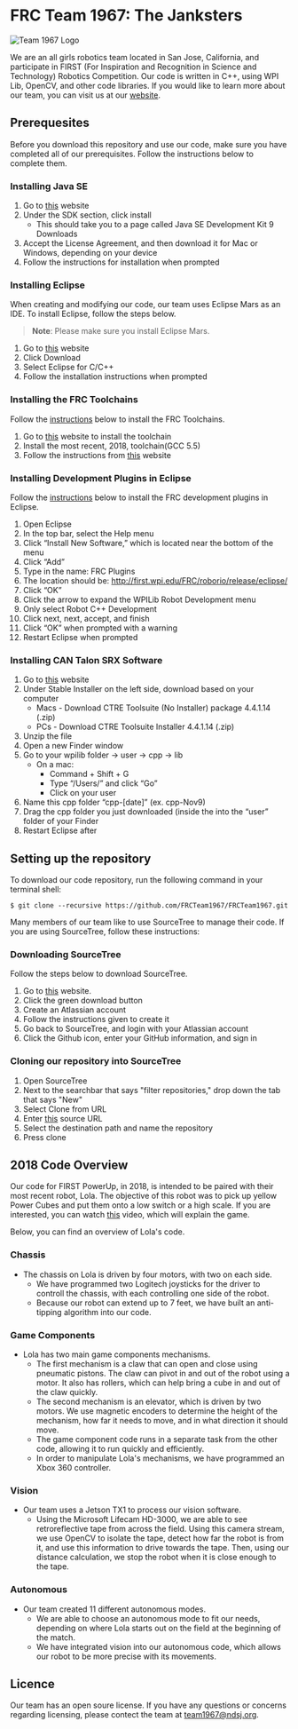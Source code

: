 # FRC Team 1967: The Janksters

![Team 1967 Logo](http://t1967.ndsj.org/wp-content/uploads/2015/06/Copy-of-DowntownSJ_Panorama.png "Team 1967 Logo")

We are an all girls robotics team located in San Jose, California, and participate in FIRST (For Inspiration and Recognition in Science and Technology) Robotics Competition. Our code is written in C++, using WPI Lib, OpenCV, and other code libraries. If you would like to learn more about our team, you can visit us at our [website](http://team1967.ndsj.org).

## Prerequesites

Before you download this repository and use our code, make sure you have completed all of our prerequisites. Follow the instructions below to complete them.

### Installing Java SE

1. Go to [this](http://www.oracle.com/technetwork/java/javase/downloads/index.html) website
2. Under the SDK section, click install
    * This should take you to a page called Java SE Development Kit 9 Downloads
3. Accept the License Agreement, and then download it for Mac or Windows, depending on your device
4. Follow the instructions for installation when prompted

### Installing Eclipse

When creating and modifying our code, our team uses Eclipse Mars as an IDE. To install Eclipse, follow the steps below.
> **Note**: Please make sure you install Eclipse Mars.

1. Go to [this](https://eclipse.org/mars/) website
2. Click Download
3. Select Eclipse for C/C++
4. Follow the installation instructions when prompted

### Installing the FRC Toolchains

Follow the [instructions](https://wpilib.screenstepslive.com/s/4485/m/13810/l/145002-installing-eclipse-c-java#installing_the_c_toolchains_c_teams_only) below to install the FRC Toolchains. 

1. Go to [this](http://first.wpi.edu/FRC/roborio/toolchains/) website to install the toolchain
2. Install the most recent, 2018, toolchain(GCC 5.5)
3. Follow the instructions from [this](https://wpilib.screenstepslive.com/s/4485/m/13810/l/145002-installing-eclipse-c-java#installing_the_c_toolchains_c_teams_only) website

### Installing Development Plugins in Eclipse

Follow the [instructions](https://wpilib.screenstepslive.com/s/4485/m/13810/l/145002-installing-eclipse-c-java#Installing-the-development-plugins---Option-1:-Onl) below to install the FRC development plugins in Eclipse.

1. Open Eclipse
2. In the top bar, select the Help menu
3. Click “Install New Software,” which is located near the bottom of the menu
4. Click “Add”
5. Type in the name: FRC Plugins
6. The location should be: http://first.wpi.edu/FRC/roborio/release/eclipse/ 
7. Click “OK”
8. Click the arrow to expand the WPILib Robot Development menu
9. Only select Robot C++ Development
10. Click next, next, accept, and finish
11. Click “OK” when prompted with a warning
12. Restart Eclipse when prompted

### Installing CAN Talon SRX Software

1. Go to [this](http://www.ctr-electronics.com/control-system/hro.html#product_tabs_technical_resources) website
2. Under Stable Installer on the left side, download based on your computer
    * Macs - Download CTRE Toolsuite (No Installer) package 4.4.1.14 (.zip)
    * PCs - Download CTRE Toolsuite Installer 4.4.1.14 (.zip)
3. Unzip the file
4. Open a new Finder window
5. Go to your wpilib folder -> user -> cpp -> lib
    * On a mac: 
        * Command + Shift + G
        * Type “/Users/” and click “Go”
        * Click on your user
6. Name this cpp folder “cpp-[date]” (ex. cpp-Nov9)
7. Drag the cpp folder you just downloaded (inside the into the “user” folder of your Finder
8. Restart Eclipse after

## Setting up the repository

To download our code repository, run the following command in your terminal shell:

    $ git clone --recursive https://github.com/FRCTeam1967/FRCTeam1967.git

Many members of our team like to use SourceTree to manage their code. If you are using SourceTree, follow these instructions:

### Downloading SourceTree

Follow the steps below to download SourceTree.

1. Go to [this](https://www.sourcetreeapp.com/) website.
2. Click the green download button
3. Create an Atlassian account
4. Follow the instructions given to create it
5. Go back to SourceTree, and login with your Atlassian account
6. Click the Github icon, enter your GitHub information, and sign in

### Cloning our repository into SourceTree

1. Open SourceTree
2. Next to the searchbar that says "filter repositories," drop down the tab that says "New"
3. Select Clone from URL
4. Enter [this](https://github.com/FRCTeam1967/FRCTeam1967.git) source URL
5. Select the destination path and name the repository
6. Press clone

## 2018 Code Overview

Our code for FIRST PowerUp, in 2018, is intended to be paired with their most recent robot, Lola. The objective of this robot was to pick up yellow Power Cubes and put them onto a low switch or a high scale. If you are interested, you can watch [this](https://www.youtube.com/watch?v=HZbdwYiCY74) video, which will explain the game.

Below, you can find an overview of Lola's code.

### Chassis

* The chassis on Lola is driven by four motors, with two on each side.
    * We have programmed two Logitech joysticks for the driver to controll the chassis, with each controlling one side of the robot.
    * Because our robot can extend up to 7 feet, we have built an anti-tipping algorithm into our code. 

### Game Components

* Lola has two main game components mechanisms.
    * The first mechanism is a claw that can open and close using pneumatic pistons. The claw can pivot in and out of the robot using a motor. It also has rollers, which can help bring a cube in and out of the claw quickly. 
    * The second mechanism is an elevator, which is driven by two motors. We use magnetic encoders to determine the height of the mechanism, how far it needs to move, and in what direction it should move. 
    * The game component code runs in a separate task from the other code, allowing it to run quickly and efficiently.
    * In order to manipulate Lola's mechanisms, we have programmed an Xbox 360 controller.

### Vision

* Our team uses a Jetson TX1 to process our vision software. 
    * Using the Microsoft Lifecam HD-3000, we are able to see retroreflective tape from across the field. Using this camera stream, we use OpenCV to isolate the tape, detect how far the robot is from it, and use this information to drive towards the tape. Then, using our distance calculation, we stop the robot when it is close enough to the tape.

### Autonomous

* Our team created 11 different autonomous modes. 
    * We are able to choose an autonomous mode to fit our needs, depending on where Lola starts out on the field at the beginning of the match.
    * We have integrated vision into our autonomous code, which allows our robot to be more precise with its movements.

## Licence

Our team has an open soure license. If you have any questions or concerns regarding licensing, please contect the team at team1967@ndsj.org.
